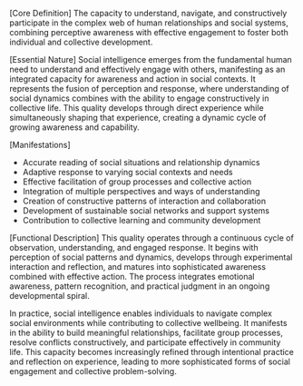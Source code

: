 [Core Definition]
The capacity to understand, navigate, and constructively participate in the complex web of human relationships and social systems, combining perceptive awareness with effective engagement to foster both individual and collective development.

[Essential Nature]
Social intelligence emerges from the fundamental human need to understand and effectively engage with others, manifesting as an integrated capacity for awareness and action in social contexts. It represents the fusion of perception and response, where understanding of social dynamics combines with the ability to engage constructively in collective life. This quality develops through direct experience while simultaneously shaping that experience, creating a dynamic cycle of growing awareness and capability.

[Manifestations]
- Accurate reading of social situations and relationship dynamics
- Adaptive response to varying social contexts and needs
- Effective facilitation of group processes and collective action
- Integration of multiple perspectives and ways of understanding
- Creation of constructive patterns of interaction and collaboration
- Development of sustainable social networks and support systems
- Contribution to collective learning and community development

[Functional Description]
This quality operates through a continuous cycle of observation, understanding, and engaged response. It begins with perception of social patterns and dynamics, develops through experimental interaction and reflection, and matures into sophisticated awareness combined with effective action. The process integrates emotional awareness, pattern recognition, and practical judgment in an ongoing developmental spiral.

In practice, social intelligence enables individuals to navigate complex social environments while contributing to collective wellbeing. It manifests in the ability to build meaningful relationships, facilitate group processes, resolve conflicts constructively, and participate effectively in community life. This capacity becomes increasingly refined through intentional practice and reflection on experience, leading to more sophisticated forms of social engagement and collective problem-solving.